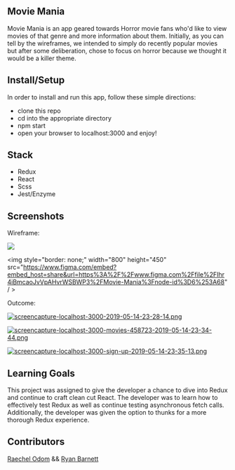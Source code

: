 ## Movie Mania

Movie Mania is an app geared towards Horror movie fans who'd like to view movies of that genre and more information about them. Initially, as you can tell by the wireframes, we intended to simply do recently popular movies but after some deliberation, chose to focus on horror because we thought it would be a killer theme.

## Install/Setup
In order to install and run this app, follow these simple directions:
 - clone this repo
 - cd into the appropriate directory
 - npm start
 - open your browser to localhost:3000 and enjoy!
 
 ## Stack
  - Redux
  - React
  - Scss
  - Jest/Enzyme

## Screenshots

Wireframe:

<img src="https://www.figma.com/embed?embed_host=share&url=https%3A%2F%2Fwww.figma.com%2Ffile%2F4TtRkmd72ll5vJM5S6H3pw%2FMOVIE-MANIA-SIGN-IN%3Fnode-id%3D3%253A0" />

<img style="border: none;" width="800" height="450" src="https://www.figma.com/embed?embed_host=share&url=https%3A%2F%2Fwww.figma.com%2Ffile%2FIhr4iBmcaoJvVpAHvrWSBWP3%2FMovie-Mania%3Fnode-id%3D6%253A68" / >


Outcome:

[![screencapture-localhost-3000-2019-05-14-23-28-14.png](https://i.postimg.cc/c15bDQyb/screencapture-localhost-3000-2019-05-14-23-28-14.png)](https://postimg.cc/c6whCtJR)

[![screencapture-localhost-3000-movies-458723-2019-05-14-23-34-44.png](https://i.postimg.cc/zfjdThFp/screencapture-localhost-3000-movies-458723-2019-05-14-23-34-44.png)](https://postimg.cc/mcPNstqF)

[![screencapture-localhost-3000-sign-up-2019-05-14-23-35-13.png](https://i.postimg.cc/X7CQQmgr/screencapture-localhost-3000-sign-up-2019-05-14-23-35-13.png)](https://postimg.cc/Xpnfv2mW)


## Learning Goals
This project was assigned to give the developer a chance to dive into Redux and continue to craft clean cut React. The developer was to learn how to effectively test Redux as well as continue testing asynchronous fetch calls. Additionally, the developer was given the option to thunks for a more thorough Redux experience.

## Contributors
[Raechel Odom](https://github.com/raechelo) &&  [Ryan Barnett](https://github.com/RyanDBarnett)

